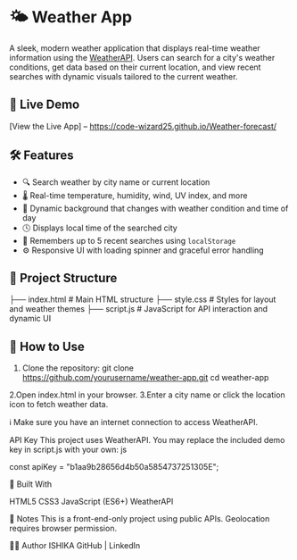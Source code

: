 # 🌤️ Weather App

A sleek, modern weather application that displays real-time weather information using the [WeatherAPI](https://www.weatherapi.com/). Users can search for a city's weather conditions, get data based on their current location, and view recent searches with dynamic visuals tailored to the current weather.

## 🚀 Live Demo

[View the Live App] – https://code-wizard25.github.io/Weather-forecast/

## 🛠️ Features

- 🔍 Search weather by city name or current location
- 🌡️ Real-time temperature, humidity, wind, UV index, and more
- 🎨 Dynamic background that changes with weather condition and time of day
- 🕓 Displays local time of the searched city
- 🧠 Remembers up to 5 recent searches using `localStorage`
- ⚙️ Responsive UI with loading spinner and graceful error handling

## 📂 Project Structure

├── index.html # Main HTML structure
├── style.css # Styles for layout and weather themes
├── script.js # JavaScript for API interaction and dynamic UI


## 🔧 How to Use

1. Clone the repository:
   git clone https://github.com/yourusername/weather-app.git
   cd weather-app
   
  2.Open index.html in your browser.
3.Enter a city name or click the location icon to fetch weather data.

ℹ️ Make sure you have an internet connection to access WeatherAPI.

API Key
This project uses WeatherAPI. You may replace the included demo key in script.js with your own:
js

const apiKey = "b1aa9b28656d4b50a5854737251305E";

🧱 Built With

HTML5
CSS3
JavaScript (ES6+)
WeatherAPI

📌 Notes
This is a front-end-only project using public APIs.
Geolocation requires browser permission.

🧑‍💻 Author
ISHIKA
GitHub | LinkedIn


